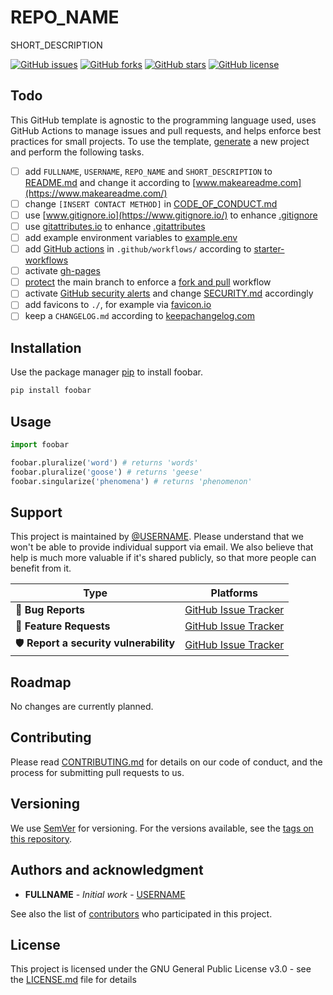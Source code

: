 # REPO_NAME

SHORT_DESCRIPTION

[![GitHub issues](https://img.shields.io/github/issues/USERNAME/REPO_NAME.svg)](https://github.com/USERNAME/REPO_NAME/issues)
[![GitHub forks](https://img.shields.io/github/forks/USERNAME/REPO_NAME.svg)](https://github.com/USERNAME/REPO_NAME/network)
[![GitHub stars](https://img.shields.io/github/stars/USERNAME/REPO_NAME.svg)](https://github.com/USERNAME/REPO_NAME/stargazers)
[![GitHub license](https://img.shields.io/github/license/USERNAME/REPO_NAME.svg)](https://github.com/USERNAME/REPO_NAME/blob/main/LICENSE.md)

## Todo

This GitHub template is agnostic to the programming language used, uses GitHub Actions to manage issues and pull requests, and helps enforce best practices for small projects.  To use the template, [generate](https://github.com/maehr/github-template/generate) a new project and perform the following tasks.

* [ ] add `FULLNAME`, `USERNAME`, `REPO_NAME` and `SHORT_DESCRIPTION` to [README.md](README.md) and change it according to [www.makeareadme.com](https://www.makeareadme.com/)
* [ ] change `[INSERT CONTACT METHOD]` in [CODE_OF_CONDUCT.md](CODE_OF_CONDUCT.md)
* [ ] use [www.gitignore.io](https://www.gitignore.io/) to enhance [.gitignore](.gitignore)
* [ ] use [gitattributes.io](https://gitattributes.io/) to enhance [.gitattributes](.gitattributes)
* [ ] add example environment variables to [example.env](example.env)
* [ ] add [GitHub actions](https://help.github.com/en/articles/workflow-syntax-for-github-actions) in `.github/workflows/` according to [starter-workflows](https://github.com/actions/starter-workflows)
* [ ] activate [gh-pages](https://help.github.com/en/articles/configuring-a-publishing-source-for-github-pages)
* [ ] [protect](https://help.github.com/en/articles/configuring-protected-branches) the main branch to enforce a [fork and pull](https://gist.github.com/Chaser324/ce0505fbed06b947d962) workflow
* [ ] activate [GitHub security alerts](https://github.blog/2017-11-16-introducing-security-alerts-on-github/) and change [SECURITY.md](SECURITY.md) accordingly
* [ ] add favicons to `./`, for example via [favicon.io](https://favicon.io/)
* [ ] keep a `CHANGELOG.md` according to [keepachangelog.com](https://keepachangelog.com/)

## Installation

Use the package manager [pip](https://pip.pypa.io/en/stable/) to install foobar.

```bash
pip install foobar
```

## Usage

```python
import foobar

foobar.pluralize('word') # returns 'words'
foobar.pluralize('goose') # returns 'geese'
foobar.singularize('phenomena') # returns 'phenomenon'
```

## Support

This project is maintained by [@USERNAME](https://github.com/USERNAME). Please understand that we won't be able to provide individual support via email. We also believe that help is much more valuable if it's shared publicly, so that more people can benefit from it.

| Type                   | Platforms                                                    |
| ---------------------- | ------------------------------------------------------------ |
| 🚨 **Bug Reports**      | [GitHub Issue Tracker](https://github.com/USERNAME/REPO_NAME/issues) |
| 🎁 **Feature Requests** | [GitHub Issue Tracker](https://github.com/USERNAME/REPO_NAME/issues) |
| 🛡 **Report a security vulnerability**      | [GitHub Issue Tracker](https://github.com/USERNAME/REPO_NAME/issues) |

## Roadmap

No changes are currently planned.

## Contributing

Please read [CONTRIBUTING.md](CONTRIBUTING.md) for details on our code of conduct, and the process for submitting pull requests to us.

## Versioning

We use [SemVer](http://semver.org/) for versioning. For the versions available, see the [tags on this repository](https://github.com/USERNAME/REPO_NAME/tags).

## Authors and acknowledgment

* **FULLNAME** - _Initial work_ - [USERNAME](https://github.com/USERNAME)

See also the list of [contributors](https://github.com/USERNAME/REPO_NAME/graphs/contributors) who participated in this project.

## License

This project is licensed under the GNU General Public License v3.0 - see the [LICENSE.md](LICENSE.md) file for details
